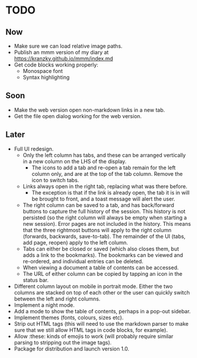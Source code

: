 # TODO

## Now

* Make sure we can load relative image paths.
* Publish an mmm version of my diary at https://kranzky.github.io/mmm/index.md
* Get code blocks working properly:
  + Monospace font
  + Syntax highlighting

## Soon

* Make the web version open non-markdown links in a new tab.
* Get the file open dialog working for the web version.

## Later

* Full UI redesign.
  + Only the left column has tabs, and these can be arranged vertically in a new
    column on the LHS of the display.
    - The icons to add a tab and re-open a tab remain for the left column only,
      and are at the top of the tab column. Remove the icon to switch tabs.
  + Links always open in the right tab, replacing what was there before.
    - The exception is that if the link is already open, the tab it is in will
      be brought to front, and a toast message will alert the user.
  + The right column can be saved to a tab, and has back/forward buttons to
    capture the full history of the session. This history is not persisted (so
    the right column will always be empty when starting a new session). Error
    pages are not included in the history. This means that the three rightmost
    buttons will apply to the right column (forwards, backwards, save-to-tab).
    The remainder of the UI (tabs, add page, reopen) apply to the left column.
  + Tabs can either be closed or saved (which also closes them, but adds a link
    to the bookmarks). The bookmarks can be viewed and re-ordered, and
    individual entries can be deleted.
  + When viewing a document a table of contents can be accessed.
  + The URL of either column can be copied by tapping an icon in the status bar.
* Different column layout on mobile in portrait mode. Either the two columns are
  stacked on top of each other or the user can quickly switch between the left
  and right columns.
* Implement a night mode.
* Add a mode to show the table of contents, perhaps in a pop-out sidebar.
* Implement themes (fonts, colours, sizes etc).
* Strip out HTML tags (this will need to use the markdown parser to make sure
  that we still allow HTML tags in code blocks, for example).
* Allow :these: kinds of emojis to work (will probably require similar parsing
  to stripping out the image tags).
* Package for distribution and launch version 1.0.
